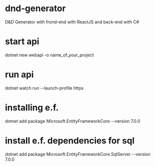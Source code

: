 # dnd-generator

D&D Generator with frond-end with ReactJS and back-end with C#

# start api

dotnet new webapi -o name_of_your_project

# run api

dotnet watch run --launch-profile https

# installing e.f.

dotnet add package Microsoft.EntityFrameworkCore --version 7.0.0

# install e.f. dependencies for sql

dotnet add package Microsoft.EntityFrameworkCore.SqlServer --version 7.0.0
